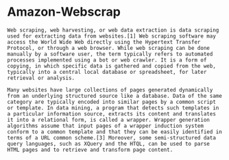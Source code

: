 # Amazon-Webscrap

    Web scraping, web harvesting, or web data extraction is data scraping used for extracting data from websites.[1] Web scraping software may access the World Wide Web directly using the Hypertext Transfer Protocol, or through a web browser. While web scraping can be done manually by a software user, the term typically refers to automated processes implemented using a bot or web crawler. It is a form of copying, in which specific data is gathered and copied from the web, typically into a central local database or spreadsheet, for later retrieval or analysis.

    Many websites have large collections of pages generated dynamically from an underlying structured source like a database. Data of the same category are typically encoded into similar pages by a common script or template. In data mining, a program that detects such templates in a particular information source, extracts its content and translates it into a relational form, is called a wrapper. Wrapper generation algorithms assume that input pages of a wrapper induction system conform to a common template and that they can be easily identified in terms of a URL common scheme.[3] Moreover, some semi-structured data query languages, such as XQuery and the HTQL, can be used to parse HTML pages and to retrieve and transform page content.
